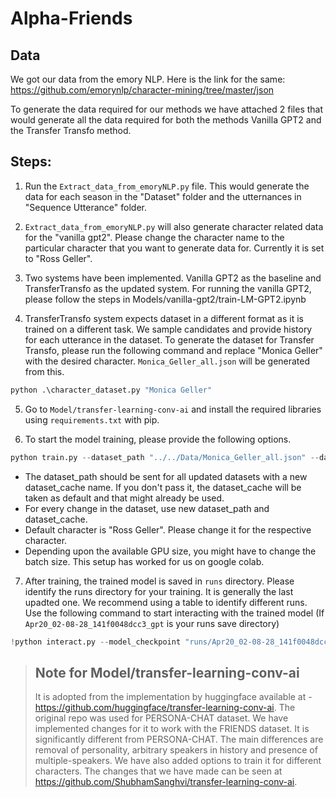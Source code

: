 # Alpha-Friends

## Data
We got our data from the emory NLP. Here is the link for the same: https://github.com/emorynlp/character-mining/tree/master/json

To generate the data required for our methods we have attached 2 files that would generate all the data required for both the methods Vanilla GPT2 and the Transfer Transfo method.

## Steps:
1. Run the ``Extract_data_from_emoryNLP.py`` file. This would generate the data for each season in the "Dataset" folder and the utternances in "Sequence Utterance" folder. 

2. ``Extract_data_from_emoryNLP.py`` will also generate character related data for the "vanilla gpt2". Please change the character name to the particular character that you want to generate data for. Currently it is set to "Ross Geller".

3. Two systems have been implemented. Vanilla GPT2 as the baseline and TransferTransfo as the updated system. For running the vanilla GPT2, please follow the steps in Models/vanilla-gpt2/train-LM-GPT2.ipynb

4. TransferTransfo system expects dataset in a different format as it is trained on a different task. We sample candidates and provide history for each utterance in the dataset. To generate the dataset for Transfer Transfo, please run the following command and replace "Monica Geller" with the desired character. ``Monica_Geller_all.json`` will be generated from this. 

```python
python .\character_dataset.py "Monica Geller"
```
5. Go to ``Model/transfer-learning-conv-ai`` and install the required libraries using ``requirements.txt`` with pip.

6. To start the model training, please provide the following options.

```python
python train.py --dataset_path "../../Data/Monica_Geller_all.json" --dataset_cache monica --character "Monica Geller" --max_history 4 --model gpt2 --train_batch_size 2 --valid_batch_size 2
```

  - The dataset_path should be sent for all updated datasets with a new dataset_cache name. If you don't pass it, the dataset_cache will be taken as default and that might already be used.
  - For every change in the dataset, use new dataset_path and dataset_cache.
  - Default character is "Ross Geller". Please change it for the respective character.
  - Depending upon the available GPU size, you might have to change the batch size. This setup has worked for us on google colab.

7. After training, the trained model is saved in ``runs`` directory. Please identify the runs directory for your training. It is generally the last upadted one. We recommend using a table to identify different runs. Use the following command to start interacting with the trained model (If ``Apr20_02-08-28_141f0048dcc3_gpt`` is your runs save directory)

```python
!python interact.py --model_checkpoint "runs/Apr20_02-08-28_141f0048dcc3_gpt2" --character "Monica Geller" --model gpt2
```



> ## Note for Model/transfer-learning-conv-ai
> It is adopted from the implementation by huggingface available at - https://github.com/huggingface/transfer-learning-conv-ai. The original repo was used for PERSONA-CHAT dataset. 
> We have implemented changes for it to work with the FRIENDS dataset. It is significantly different from PERSONA-CHAT. The main differences are removal of personality, arbitrary speakers in history and presence of multiple-speakers. We have also added options to train it for different characters. The changes that we have made can be seen at https://github.com/ShubhamSanghvi/transfer-learning-conv-ai.


